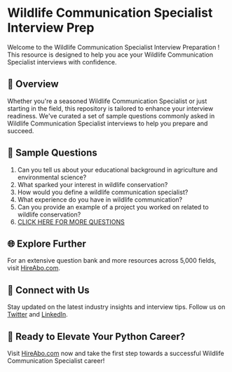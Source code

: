 # Wildlife Communication Specialist Interview Prep

Welcome to the Wildlife Communication Specialist Interview Preparation ! This resource is designed to help you ace your Wildlife Communication Specialist interviews with confidence.

## 🚀 Overview

Whether you're a seasoned Wildlife Communication Specialist or just starting in the field, this repository is tailored to enhance your interview readiness. We've curated a set of sample questions commonly asked in Wildlife Communication Specialist interviews to help you prepare and succeed.

## 📝 Sample Questions

1. Can you tell us about your educational background in agriculture and environmental science?
2. What sparked your interest in wildlife conservation?
3. How would you define a wildlife communication specialist?
4. What experience do you have in wildlife communication?
5. Can you provide an example of a project you worked on related to wildlife conservation?
6. [CLICK HERE FOR MORE QUESTIONS](https://hireabo.com/job/10_3_29/Wildlife%20Communication%20Specialist)

## 🌐 Explore Further

For an extensive question bank and more resources across 5,000 fields, visit [HireAbo.com](https://www.hireabo.com).

## 📱 Connect with Us

Stay updated on the latest industry insights and interview tips. Follow us on [Twitter](https://twitter.com/hireabo) and [LinkedIn](https://www.linkedin.com/in/hire-abo-3609972a8/).

## 🚀 Ready to Elevate Your Python Career?

Visit [HireAbo.com](https://www.hireabo.com) now and take the first step towards a successful Wildlife Communication Specialist career!